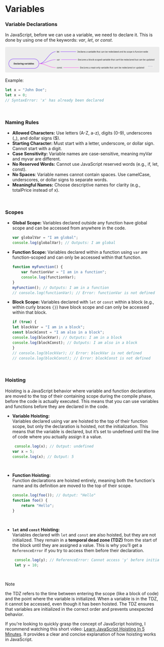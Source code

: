 # Variables

### Variable Declarations
In JavaScript, before we can use a variable, we need to declare it. This is done by using one of the keywords: *var*, *let*, or *const*.

![Mindmap Variables](../img/declaring-variables.png)

Example: 
```jsx
let x = "John Doe";
let x = 0;
// SyntaxError: 'x' has already been declared
```

&nbsp; 

### Naming Rules
- **Allowed Characters:** Use letters (A-Z, a-z), digits (0-9), underscores (_), and dollar signs ($).
- **Starting Character:** Must start with a letter, underscore, or dollar sign. Cannot start with a digit.
- **Case Sensitivity:** Variable names are case-sensitive, meaning myVar and myvar are different.
- **No Reserved Words:** Cannot use JavaScript reserved words (e.g., if, let, const).
- **No Spaces**: Variable names cannot contain spaces. Use camelCase, underscores, or dollar signs to separate words.
- **Meaningful Names:** Choose descriptive names for clarity (e.g., totalPrice instead of x).

&nbsp; 

### Scopes
- **Global Scope:** Variables declared outside any function have global scope and can be accessed from anywhere in the code.
    
    ```jsx
    var globalVar = "I am global";
    console.log(globalVar); // Outputs: I am global
    ```
    
- **Function Scope:** Variables declared within a function using `var` are function-scoped and can only be accessed within that function.
    
    ```jsx
    function myFunction() {
        var functionVar = "I am in a function";
        console.log(functionVar);
    }
    myFunction(); // Outputs: I am in a function
    // console.log(functionVar); // Error: functionVar is not defined
    ```
    
- **Block Scope:** Variables declared with `let` or `const` within a block (e.g., within curly braces `{}`) have block scope and can only be accessed within that block.

    ```jsx
    if (true) {
    let blockVar = "I am in a block";
    const blockConst = "I am also in a block";
    console.log(blockVar); // Outputs: I am in a block
    console.log(blockConst); // Outputs: I am also in a block
    }
    // console.log(blockVar); // Error: blockVar is not defined
    // console.log(blockConst); // Error: blockConst is not defined
    ```

&nbsp; 

### Hoisting
Hoisting is a JavaScript behavior where variable and function declarations are moved to the top of their containing scope during the compile phase, before the code is actually executed. This means that you can use variables and functions before they are declared in the code.

- **Variable Hoisting:** <br>
  Variables declared using var are hoisted to the top of their function scope, but only the declaration is hoisted, not the initialization. This means that the variable is declared, but it’s set to undefined until the line of code where you actually assign it a value.
   ```jsx
    console.log(x); // Output: undefined
   var x = 5;
   console.log(x); // Output: 5
    ```
<br>

- **Function Hoisting:** <br>
   Function declarations are hoisted entirely, meaning both the function's name and its definition are moved to the top of their scope.
   ```jsx
   console.log(foo()); // Output: "Hello"
   function foo() {
       return "Hello";
   }
    ```
<br>

- **`let` and `const` Hoisting:** <br>
   Variables declared with `let` and `const` are also hoisted, but they are not initialized. They remain in a **temporal dead zone (TDZ)** from the start of the block until they are assigned a value. This is why you’ll get a `ReferenceError` if you try to access them before their declaration.
  ```jsx
   console.log(y); // ReferenceError: Cannot access 'y' before initialization
   let y = 10;
    ```
<br>

> [!NOTE]
> the TDZ refers to the time between entering the scope (like a block of code) and the point where the variable is initialized. When a    variable is in the TDZ, it cannot be accessed, even though it has been hoisted. The TDZ ensures that variables are initialized in the correct order and prevents unexpected behavior.

If you're looking to quickly grasp the concept of JavaScript hoisting, I recommend watching this short video: [Learn JavaScript Hoisting In 5 Minutes](https://www.youtube.com/watch?v=link-do-video). It provides a clear and concise explanation of how hoisting works in JavaScript.
